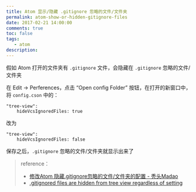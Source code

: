```yaml
---
title: Atom 显示/隐藏 .gitignore 忽略的文件/文件夹
permalink: atom-show-or-hidden-gitignore-files
date: 2017-02-21 14:00:00
comments: true
toc: false
tags:
   - atom
description:
---
```

假如 Atom 打开的文件夹有 `.gitignore` 文件，会隐藏在 `.gitignore` 忽略的文件/文件夹

在 Edit -> Perferences，点击 “Open config Folder” 按钮，在打开的新窗口中，将 `config.cson` 中的：
```
"tree-view":
    hideVcsIgnoredFiles: true
```
改为
```
"tree-view":
    hideVcsIgnoredFiles: false
```
保存之后，`.gitignore` 忽略的文件/文件夹就显示出来了

<!-- more -->

> reference：
> - [修改Atom 隐藏.gitignore忽略的文件/文件夹的配置 - 秃头Madao](http://www.cnblogs.com/fsong/p/5468447.html)
> - [.gitignored files are hidden from tree view regardless of setting](https://discuss.atom.io/t/gitignored-files-are-hidden-from-tree-view-regardless-of-setting/8724)
